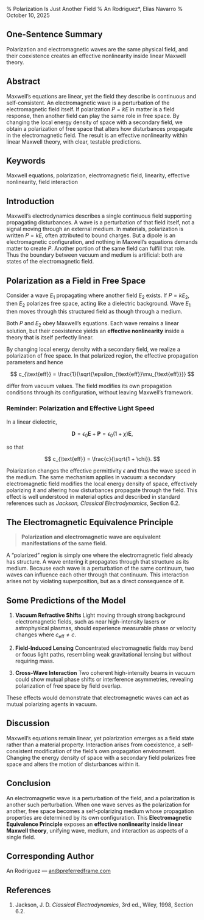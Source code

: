 % Polarization Is Just Another Field
% An Rodriguez*, Elias Navarro
% October 10, 2025

## One-Sentence Summary

Polarization and electromagnetic waves are the same physical field, and their coexistence creates an effective nonlinearity inside linear Maxwell theory.


## Abstract

Maxwell’s equations are linear, yet the field they describe is continuous and self-consistent.
An electromagnetic wave is a perturbation of the electromagnetic field itself.
If polarization $P = kE$ in matter is a field response, then another field can play the same role in free space.
By changing the local energy density of space with a secondary field, we obtain a polarization of free space that alters how disturbances propagate in the electromagnetic field.
The result is an effective nonlinearity within linear Maxwell theory, with clear, testable predictions.


## Keywords

Maxwell equations, polarization, electromagnetic field, linearity, effective nonlinearity, field interaction


## Introduction

Maxwell’s electrodynamics describes a single continuous field supporting propagating disturbances.
A wave is a perturbation of that field itself, not a signal moving through an external medium.
In materials, polarization is written $P = kE$, often attributed to bound charges.
But a dipole is an electromagnetic configuration, and nothing in Maxwell’s equations demands matter to create $P$.
Another portion of the same field can fulfill that role.
Thus the boundary between vacuum and medium is artificial: both are states of the electromagnetic field.


## Polarization as a Field in Free Space

Consider a wave $E_1$ propagating where another field $E_2$ exists.
If $P = kE_2$, then $E_2$ polarizes free space, acting like a dielectric background.
Wave $E_1$ then moves through this structured field as though through a medium.

Both $P$ and $E_2$ obey Maxwell’s equations.
Each wave remains a linear solution, but their coexistence yields an **effective nonlinearity** inside a theory that is itself perfectly linear.

By changing local energy density with a secondary field, we realize a polarization of free space.
In that polarized region, the effective propagation parameters and hence

$$
c_{\text{eff}} = \frac{1}{\sqrt{\epsilon_{\text{eff}}\mu_{\text{eff}}}}
$$

differ from vacuum values.
The field modifies its own propagation conditions through its configuration, without leaving Maxwell’s framework.


### Reminder: Polarization and Effective Light Speed

In a linear dielectric,

$$
\mathbf D = \epsilon_0 \mathbf E + \mathbf P = \epsilon_0(1 + \chi)\mathbf E,
$$

so that

$$
c_{\text{eff}} = \frac{c}{\sqrt{1 + \chi}}.
$$

Polarization changes the effective permittivity $\epsilon$ and thus the wave speed in the medium.
The same mechanism applies in vacuum: a secondary electromagnetic field modifies the local energy density of space, effectively polarizing it and altering how disturbances propagate through the field.
This effect is well understood in material optics and described in standard references such as *Jackson, Classical Electrodynamics*, Section 6.2.


## The Electromagnetic Equivalence Principle

> **Polarization and electromagnetic wave are equivalent manifestations of the same field.**

A “polarized” region is simply one where the electromagnetic field already has structure.
A wave entering it propagates through that structure as its medium.
Because each wave is a perturbation of the same continuum, two waves can influence each other through that continuum.
This interaction arises not by violating superposition, but as a direct consequence of it.


## Some Predictions of the Model

1. **Vacuum Refractive Shifts**
   Light moving through strong background electromagnetic fields, such as near high-intensity lasers or astrophysical plasmas, should experience measurable phase or velocity changes where $c_{\text{eff}} \ne c$.

2. **Field-Induced Lensing**
   Concentrated electromagnetic fields may bend or focus light paths, resembling weak gravitational lensing but without requiring mass.

3. **Cross-Wave Interaction**
   Two coherent high-intensity beams in vacuum could show mutual phase shifts or interference asymmetries, revealing polarization of free space by field overlap.

These effects would demonstrate that electromagnetic waves can act as mutual polarizing agents in vacuum.


## Discussion

Maxwell’s equations remain linear, yet polarization emerges as a field state rather than a material property.
Interaction arises from coexistence, a self-consistent modification of the field’s own propagation environment.
Changing the energy density of space with a secondary field polarizes free space and alters the motion of disturbances within it.


## Conclusion

An electromagnetic wave is a perturbation of the field, and a polarization is another such perturbation.
When one wave serves as the polarization for another, free space becomes a self-polarizing medium whose propagation properties are determined by its own configuration.
This **Electromagnetic Equivalence Principle** exposes an **effective nonlinearity inside linear Maxwell theory**, unifying wave, medium, and interaction as aspects of a single field.


## Corresponding Author

An Rodriguez — [an@preferredframe.com](mailto:an@preferredframe.com)


## References

1. Jackson, J. D. *Classical Electrodynamics*, 3rd ed., Wiley, 1998, Section 6.2.
